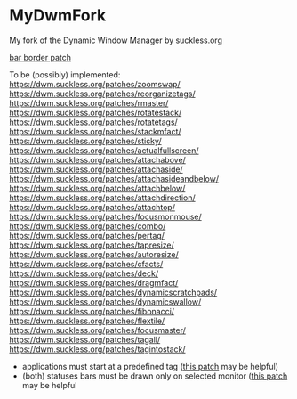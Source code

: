 # MyDwmFork
My fork of the Dynamic Window Manager by suckless.org

[bar border patch](https://codemadness.org/paste/dwm-border-bar.patch)

To be (possibly) implemented: <br>
https://dwm.suckless.org/patches/zoomswap/ <br>
https://dwm.suckless.org/patches/reorganizetags/ <br>
https://dwm.suckless.org/patches/rmaster/ <br>
https://dwm.suckless.org/patches/rotatestack/ <br>
https://dwm.suckless.org/patches/rotatetags/ <br>
https://dwm.suckless.org/patches/stackmfact/ <br>
https://dwm.suckless.org/patches/sticky/ <br>
https://dwm.suckless.org/patches/actualfullscreen/ <br>
https://dwm.suckless.org/patches/attachabove/ <br>
https://dwm.suckless.org/patches/attachaside/ <br>
https://dwm.suckless.org/patches/attachasideandbelow/ <br>
https://dwm.suckless.org/patches/attachbelow/ <br>
https://dwm.suckless.org/patches/attachdirection/ <br>
https://dwm.suckless.org/patches/attachtop/ <br>
https://dwm.suckless.org/patches/focusmonmouse/ <br>
https://dwm.suckless.org/patches/combo/ <br>
https://dwm.suckless.org/patches/pertag/ <br>
https://dwm.suckless.org/patches/tapresize/ <br>
https://dwm.suckless.org/patches/autoresize/ <br>
https://dwm.suckless.org/patches/cfacts/ <br>
https://dwm.suckless.org/patches/deck/ <br>
https://dwm.suckless.org/patches/dragmfact/ <br>
https://dwm.suckless.org/patches/dynamicscratchpads/ <br>
https://dwm.suckless.org/patches/dynamicswallow/ <br>
https://dwm.suckless.org/patches/fibonacci/ <br>
https://dwm.suckless.org/patches/flextile/ <br>
https://dwm.suckless.org/patches/focusmaster/ <br>
https://dwm.suckless.org/patches/tagall/ <br>
https://dwm.suckless.org/patches/tagintostack/ <br>

- applications must start at a predefined tag ([this patch](https://dwm.suckless.org/patches/default_tag_apps/) may be helpful)
- (both) statuses bars must be drawn only on selected monitor ([this patch](https://dwm.suckless.org/patches/statusallmons/) may be helpful
